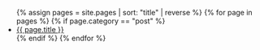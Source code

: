 
<ul>
{% assign pages = site.pages | sort: "title" | reverse %}
{% for page in pages %}
  {% if page.category == "post" %}
    <li><a href="{{ page.url }}">{{ page.title }}</a></li>
  {% endif %}
{% endfor %}
</ul>
 
 
 
